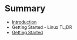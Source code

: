 # Summary

* [Introduction](README.md)
* Getting Started - Linux TL;DR
* [Getting Started](getting-started/README.md)

